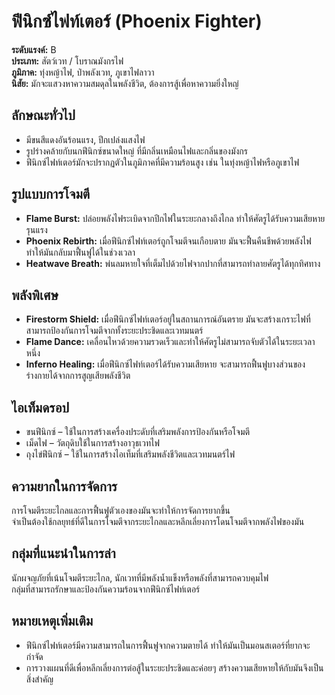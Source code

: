 # ฟีนิกซ์ไฟท์เตอร์ (Phoenix Fighter)

**ระดับแรงค์:** B  
**ประเภท:** สัตว์เวท / โบราณมังกรไฟ  
**ภูมิภาค:** ทุ่งหญ้าไฟ, ป่าพลังเวท, ภูเขาไฟลาวา  
**นิสัย:** มักจะแสวงหาความสมดุลในพลังชีวิต, ต้องการสู้เพื่อหาความยิ่งใหญ่

## ลักษณะทั่วไป
- มีขนสีแดงอันร้อนแรง, ปีกเปล่งแสงไฟ  
- รูปร่างคล้ายกับนกฟีนิกซ์ขนาดใหญ่ ที่มีกลิ่นเหมือนไฟและกลิ่นของมังกร  
- ฟีนิกซ์ไฟท์เตอร์มักจะปรากฏตัวในภูมิภาคที่มีความร้อนสูง เช่น ในทุ่งหญ้าไฟหรือภูเขาไฟ

## รูปแบบการโจมตี
- **Flame Burst:** ปล่อยพลังไฟระเบิดจากปีกไฟในระยะกลางถึงไกล ทำให้ศัตรูได้รับความเสียหายรุนแรง  
- **Phoenix Rebirth:** เมื่อฟีนิกซ์ไฟท์เตอร์ถูกโจมตีจนเกือบตาย มันจะฟื้นคืนชีพด้วยพลังไฟ ทำให้มันกลับมาฟื้นฟูได้ในช่วงเวลา  
- **Heatwave Breath:** พ่นลมหายใจที่เต็มไปด้วยไฟจากปากที่สามารถทำลายศัตรูได้ทุกทิศทาง

## พลังพิเศษ
- **Firestorm Shield:** เมื่อฟีนิกซ์ไฟท์เตอร์อยู่ในสถานการณ์อันตราย มันจะสร้างเกราะไฟที่สามารถป้องกันการโจมตีจากทั้งระยะประชิดและเวทมนตร์  
- **Flame Dance:** เคลื่อนไหวด้วยความรวดเร็วและทำให้ศัตรูไม่สามารถจับตัวได้ในระยะเวลาหนึ่ง  
- **Inferno Healing:** เมื่อฟีนิกซ์ไฟท์เตอร์ได้รับความเสียหาย จะสามารถฟื้นฟูบางส่วนของร่างกายได้จากการสูญเสียพลังชีวิต

## ไอเท็มดรอป
- ขนฟีนิกซ์ – ใช้ในการสร้างเครื่องประดับที่เสริมพลังการป้องกันหรือโจมตี  
- เม็ดไฟ – วัตถุดิบใช้ในการสร้างอาวุธเวทไฟ  
- ถุงไข่ฟีนิกซ์ – ใช้ในการสร้างไอเท็มที่เสริมพลังชีวิตและเวทมนตร์ไฟ

## ความยากในการจัดการ
การโจมตีระยะไกลและการฟื้นฟูตัวเองของมันจะทำให้การจัดการยากขึ้น  
จำเป็นต้องใช้กลยุทธ์ที่ดีในการโจมตีจากระยะไกลและหลีกเลี่ยงการโดนโจมตีจากพลังไฟของมัน

## กลุ่มที่แนะนำในการล่า
นักผจญภัยที่เน้นโจมตีระยะไกล, นักเวทที่มีพลังน้ำแข็งหรือพลังที่สามารถควบคุมไฟ  
กลุ่มที่สามารถรักษาและป้องกันความร้อนจากฟีนิกซ์ไฟท์เตอร์

## หมายเหตุเพิ่มเติม
- ฟีนิกซ์ไฟท์เตอร์มีความสามารถในการฟื้นฟูจากความตายได้ ทำให้มันเป็นมอนสเตอร์ที่ยากจะกำจัด  
- การวางแผนที่ดีเพื่อหลีกเลี่ยงการต่อสู้ในระยะประชิดและค่อยๆ สร้างความเสียหายให้กับมันจึงเป็นสิ่งสำคัญ
